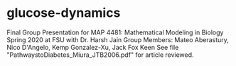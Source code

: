 # glucose-dynamics
Final Group Presentation for MAP 4481: Mathematical Modeling in Biology Spring 2020 at FSU with Dr. Harsh Jain
Group Members: Mateo Aberastury, Nico D'Angelo, Kemp Gonzalez-Xu, Jack
Fox Keen
See file "PathwaystoDiabetes_Miura_JTB2006.pdf" for article reviewed.
